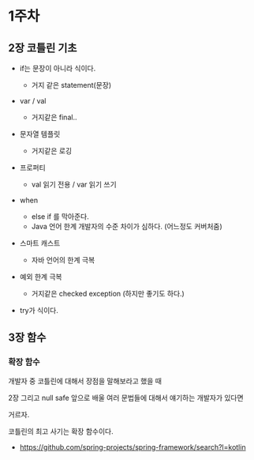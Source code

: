 # 1주차

## 2장 코틀린 기초 

- if는 문장이 아니라 식이다. 
  - 거지 같은 statement(문장)

- var / val 
    - 거지같은 final..
- 문자열 템플릿 
    - 거지같은 로깅
- 프로퍼티 
    - val 읽기 전용 / var 읽기 쓰기 
- when 
    - else if 를 막아준다. 
    - Java 언어 한계  개발자의 수준 차이가 심하다. (어느정도 커버처줌)
    
- 스마트 캐스트
    - 자바 언어의 한계 극복
    
- 예외 한계 극복 
    - 거지같은 checked exception (하지만 좋기도 하다.)

- try가 식이다.         
      
 
 ## 3장 함수 
 
 ### 확장 함수 
 
개발자 중 코틀린에 대해서 장점을 말해보라고 했을 때 

2장 그리고 null safe 앞으로 배울 여러 문법들에 대해서 얘기하는 개발자가 있다면 

거르자. 

코틀린의 최고 사기는 확장 함수이다. 
 
- https://github.com/spring-projects/spring-framework/search?l=kotlin

